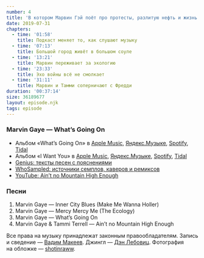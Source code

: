 ```yaml
---
number: 4
title: 'В котором Марвин Гэй поёт про протесты, разлитую нефть и жизнь в гетто'
date: 2019-07-31
chapters:
  - time: '01:58'
    title: Подкаст меняет то, как слушают музыку
  - time: '07:13'
    title: Большой город живёт в большом соуле
  - time: '13:21'
    title: Марвин переживает за экологию
  - time: '23:33'
    title: Эхо войны всё не смолкает
  - time: '31:11'
    title: Марвин и Тамми соперничают с Фредди
duration: '00:37:14'
size: 36189677
layout: episode.njk
tags: episode
---
```


### Marvin Gaye — What’s Going On

- Альбом «What’s Going On» в
  [Apple Music](https://music.apple.com/ru/album/whats-going-on/1440776527?l=en),
  [Яндекс.Музыке](https://music.yandex.ru/album/87116),
  [Spotify](https://open.spotify.com/album/51OTwBCtfrubk9HRlKKw41),
  [Tidal](https://tidal.com/browse/album/572218)
- Альбом «I Want You» в
  [Apple Music](https://music.apple.com/ru/album/i-want-you/1440815358),
  [Яндекс.Музыке](https://music.yandex.ru/album/2502752),
  [Spotify](https://open.spotify.com/album/0EM4Q0JUVZ8FNqmT5CI2E7),
  [Tidal](https://tidal.com/browse/album/584790)
- [Genius: тексты песен с пояснениями](https://genius.com/)
- [WhoSampled: источники семплов, каверов и ремиксов](https://www.whosampled.com/)
- [YouTube: Ain’t no Mountain High Enough](https://www.youtube.com/watch?v=IC5PL0XImjw)

### Песни

1. Marvin Gaye — Inner City Blues (Make Me Wanna Holler)
2. Marvin Gaye — Mercy Mercy Me (The Ecology)
3. Marvin Gaye — What’s Going On
4. Marvin Gaye & Tammi Terrell — Ain’t no Mountain High Enough

Все права на музыку принадлежат законным правообладателям. Запись и сведение — [Вадим Макеев](https://twitter.com/pepelsbey). Джингл — [Дэн Лебовиц](https://www.youtube.com/channel/UC38A5qHrlc_Zgua7vL4b96w). Фотография на обложке — [shotinraww](https://unsplash.com/photos/Zw2-HhnCV2U).
